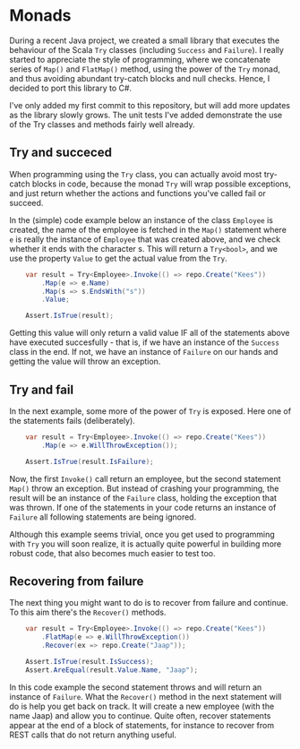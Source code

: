 # Monads
During a recent Java project, we created a small library that executes the behaviour of the Scala `Try` classes (including `Success` and `Failure`). I really started to appreciate the style of programming, where we concatenate series of `Map()` and `FlatMap()` method, using the power of the `Try` monad, and thus avoiding abundant try-catch blocks and null checks.
Hence, I decided to port this library to C#. 

I've only added my first commit to this repository, but will add more updates as the library slowly grows. The unit tests I've added demonstrate the use of the Try classes and methods fairly well already.

## Try and succeced
When programming using the `Try` class, you can actually avoid most try-catch blocks in code, because the monad `Try` will wrap possible exceptions, and just return whether the actions and functions you've called fail or succeed.

In the (simple) code example below an instance of the class `Employee` is created, the name of the employee is fetched in the `Map()` statement where `e` is really the instance of `Employee` that was created above, and we check whether it ends with the character s. This will return a `Try<bool>`, and we use the property `Value` to get the actual value from the `Try`. 

```c#
    var result = Try<Employee>.Invoke(() => repo.Create("Kees"))
        .Map(e => e.Name)
        .Map(s => s.EndsWith("s"))
        .Value;

    Assert.IsTrue(result);
```
Getting this value will only return a valid value IF all of the statements above have executed succesfully - that is, if we have an instance of the `Success` class in the end. If not, we have an instance of `Failure` on our hands and getting the value will throw an exception.

## Try and fail
In the next example, some more of the power of `Try` is exposed. Here one of the statements fails (deliberately). 

```c#
    var result = Try<Employee>.Invoke(() => repo.Create("Kees"))
        .Map(e => e.WillThrowException());

    Assert.IsTrue(result.IsFailure);
```
Now, the first `Invoke()` call return an employee, but the second statement `Map()` throw an exception. But instead of crashing your programming, the result will be an instance of the `Failure` class, holding the exception that was thrown. If one of the statements in your code returns an instance of `Failure` all following statements are being ignored.

Although this example seems trivial, once you get used to programming with `Try` you will soon realize, it is actually quite powerful in building more robust code, that also becomes much easier to test too.

## Recovering from failure
The next thing you might want to do is to recover from failure and continue. To this aim there's the `Recover()` methods.

```c#
    var result = Try<Employee>.Invoke(() => repo.Create("Kees"))
        .FlatMap(e => e.WillThrowException())
        .Recover(ex => repo.Create("Jaap"));

    Assert.IsTrue(result.IsSuccess);
    Assert.AreEqual(result.Value.Name, "Jaap");
```

In this code example the second statement throws and will return an instance of `Failure`. What the `Recover()` method in the next statement will do is help you get back on track. It will create a new employee (with the name Jaap) and allow you to continue. Quite often, recover statements appear at the end of a block of statements, for instance to recover from REST calls that do not return anything useful.
